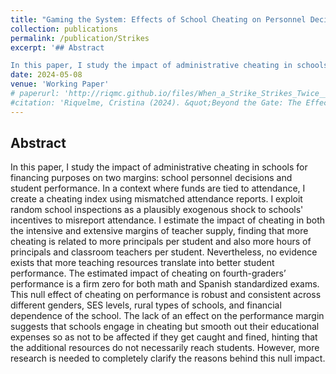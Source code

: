 ```yaml
---
title: "Gaming the System: Effects of School Cheating on Personnel Decisions and Student Performance"
collection: publications
permalink: /publication/Strikes
excerpt: '## Abstract

In this paper, I study the impact of administrative cheating in schools for financing purposes on two margins: school personnel decisions and student performance. In a context where funds are tied to attendance, I create a cheating index using mismatched attendance reports. I exploit random school inspections as a plausibly exogenous shock to schools' incentives to misreport attendance. I estimate the impact of cheating in both the intensive and extensive margins of teacher supply, finding that more cheating is related to more principals per student and also more hours of principals and classroom teachers per student. Nevertheless, no evidence exists that more teaching resources translate into better student performance. The estimated impact of cheating on fourth-graders’ performance is a firm zero for both math and Spanish standardized exams. This null effect of cheating on performance is robust and consistent across different genders, SES levels, rural types of schools, and financial dependence of the school. The lack of an effect on the performance margin suggests that schools engage in cheating but smooth out their educational expenses so as not to be affected if they get caught and fined, hinting that the additional resources do not necessarily reach students. However, more research is needed to completely clarify the reasons behind this null impact.'
date: 2024-05-08
venue: 'Working Paper'
# paperurl: 'http://riqmc.github.io/files/When_a_Strike_Strikes_Twice___Accepted JDE (1).pdf'
#citation: 'Riquelme, Cristina (2024). &quot;Beyond the Gate: The Effect of Grade Retention on Educational Trajectories.&quot; <i>Working Paper</i>.'
---
```


## Abstract

In this paper, I study the impact of administrative cheating in schools for financing purposes on two margins: school personnel decisions and student performance. In a context where funds are tied to attendance, I create a cheating index using mismatched attendance reports. I exploit random school inspections as a plausibly exogenous shock to schools' incentives to misreport attendance. I estimate the impact of cheating in both the intensive and extensive margins of teacher supply, finding that more cheating is related to more principals per student and also more hours of principals and classroom teachers per student. Nevertheless, no evidence exists that more teaching resources translate into better student performance. The estimated impact of cheating on fourth-graders’ performance is a firm zero for both math and Spanish standardized exams. This null effect of cheating on performance is robust and consistent across different genders, SES levels, rural types of schools, and financial dependence of the school. The lack of an effect on the performance margin suggests that schools engage in cheating but smooth out their educational expenses so as not to be affected if they get caught and fined, hinting that the additional resources do not necessarily reach students. However, more research is needed to completely clarify the reasons behind this null impact.